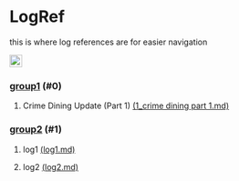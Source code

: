 # LogRef

this is where log references are for easier navigation<br>

<img height=22 src="https://github.com/Rats-United/HOME-update-log/actions/workflows/logref.yml/badge.svg" alt="publish">

### [group1](https://github.com/Rats-United/HOME-update-log/tree/main/logs/group1) (#0)

1. Crime Dining Update (Part 1) [(1_crime dining part 1.md)](https://github.com/Rats-United/HOME-update-log/blob/main/logs/group1/1_crime%20dining%20part%201.md) 

### [group2](https://github.com/Rats-United/HOME-update-log/tree/main/logs/group2) (#1)

1. log1 [(log1.md)](https://github.com/Rats-United/HOME-update-log/blob/main/logs/group2/log1.md) 

2. log2 [(log2.md)](https://github.com/Rats-United/HOME-update-log/blob/main/logs/group2/log1.md/log2.md) 